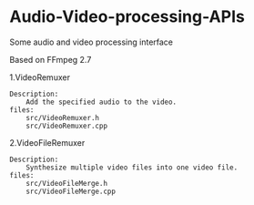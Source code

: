 # Audio-Video-processing-APIs
Some audio and video processing interface

Based on FFmpeg 2.7

1.VideoRemuxer

	Description:
		Add the specified audio to the video.
	files:
		src/VideoRemuxer.h
		src/VideoRemuxer.cpp

2.VideoFileRemuxer

	Description:
		Synthesize multiple video files into one video file.
	files:
		src/VideoFileMerge.h
		src/VideoFileMerge.cpp
